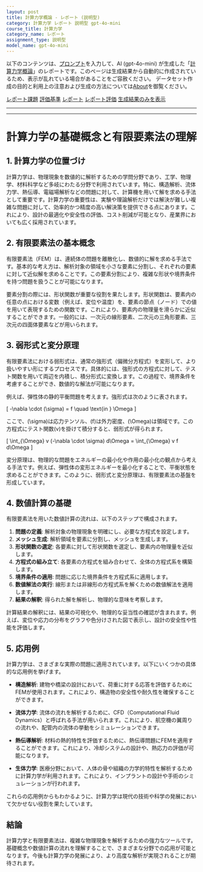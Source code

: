 ```yaml
---
layout: post
title: 計算力学概論 - レポート (説明型)
category: 計算力学 レポート 説明型 gpt-4o-mini
course_title: 計算力学
category_name: レポート
assignment_type: 説明型
model_name: gpt-4o-mini
---
```


以下のコンテンツは、[プロンプト](http://127.0.0.1:8000/generated/計算力学/gpt-4o-mini/prompt_レポート-説明型.md)を入力して、AI (gpt-4o-mini) が生成した「[計算力学概論](/contents/計算力学/)」のレポートです。このページは生成結果から自動的に作成されているため、表示が乱れている場合があることをご容赦ください。
データセット作成の目的と利用上の注意および生成の方法については[About](/About)を御覧ください。

[レポート課題](../レポート課題-説明型)
[評価基準](../評価基準-説明型)
[レポート](../レポート-説明型)
[レポート評価](../レポート評価-説明型)
[生成結果のみを表示](http://127.0.0.1:8000/generated/計算力学/gpt-4o-mini/レポート-説明型.md)
  

***
***
  
# 計算力学の基礎概念と有限要素法の理解

## 1. 計算力学の位置づけ

計算力学は、物理現象を数値的に解析するための学問分野であり、工学、物理学、材料科学など多岐にわたる分野で利用されています。特に、構造解析、流体力学、熱伝導、電磁場解析などの問題に対して、計算機を用いて解を求める手法として重要です。計算力学の重要性は、実験や理論解析だけでは解決が難しい複雑な問題に対して、効率的かつ精度の高い解決策を提供できる点にあります。これにより、設計の最適化や安全性の評価、コスト削減が可能となり、産業界においても広く採用されています。

## 2. 有限要素法の基本概念

有限要素法（FEM）は、連続体の問題を離散化し、数値的に解を求める手法です。基本的な考え方は、解析対象の領域を小さな要素に分割し、それぞれの要素に対して近似解を求めることです。この要素分割により、複雑な形状や境界条件を持つ問題を扱うことが可能になります。

要素分割の際には、形状関数が重要な役割を果たします。形状関数は、要素内の任意の点における変数（例えば、変位や温度）を、要素の節点（ノード）での値を用いて表現するための関数です。これにより、要素内の物理量を滑らかに近似することができます。一般的には、一次元の線形要素、二次元の三角形要素、三次元の四面体要素などが用いられます。

## 3. 弱形式と変分原理

有限要素法における弱形式は、通常の強形式（偏微分方程式）を変形して、より扱いやすい形にするプロセスです。具体的には、強形式の方程式に対して、テスト関数を用いて両辺を内積し、積分形式に変換します。この過程で、境界条件を考慮することができ、数値的な解法が可能になります。

例えば、弾性体の静的平衡問題を考えます。強形式は次のように表されます。

\[
-\nabla \cdot (\sigma) = f \quad \text{in } \Omega
\]

ここで、\(\sigma\)は応力テンソル、\(f\)は外力密度、\(\Omega\)は領域です。この方程式にテスト関数\(v\)を掛けて積分すると、弱形式が得られます。

\[
\int_{\Omega} v (-\nabla \cdot \sigma) d\Omega = \int_{\Omega} v f d\Omega
\]

変分原理は、物理的な問題をエネルギーの最小化や作用の最小化の観点から考える手法です。例えば、弾性体の変形エネルギーを最小化することで、平衡状態を求めることができます。このように、弱形式と変分原理は、有限要素法の基盤を形成しています。

## 4. 数値計算の基礎

有限要素法を用いた数値計算の流れは、以下のステップで構成されます。

1. **問題の定義**: 解析対象の物理現象を明確にし、必要な方程式を設定します。
2. **メッシュ生成**: 解析領域を要素に分割し、メッシュを生成します。
3. **形状関数の選定**: 各要素に対して形状関数を選定し、要素内の物理量を近似します。
4. **方程式の組み立て**: 各要素の方程式を組み合わせて、全体の方程式系を構築します。
5. **境界条件の適用**: 問題に応じた境界条件を方程式系に適用します。
6. **数値解法の実行**: 線形または非線形の方程式系を解くための数値解法を適用します。
7. **結果の解釈**: 得られた解を解析し、物理的な意味を考察します。

計算結果の解釈には、結果の可視化や、物理的な妥当性の確認が含まれます。例えば、変位や応力の分布をグラフや色分けされた図で表示し、設計の安全性や性能を評価します。

## 5. 応用例

計算力学は、さまざまな実際の問題に適用されています。以下にいくつかの具体的な応用例を挙げます。

- **構造解析**: 建物や橋梁の設計において、荷重に対する応答を評価するためにFEMが使用されます。これにより、構造物の安全性や耐久性を確保することができます。
  
- **流体力学**: 流体の流れを解析するために、CFD（Computational Fluid Dynamics）と呼ばれる手法が用いられます。これにより、航空機の翼周りの流れや、配管内の流体の挙動をシミュレーションできます。

- **熱伝導解析**: 材料の熱的特性を評価するために、熱伝導問題にFEMを適用することができます。これにより、冷却システムの設計や、熱応力の評価が可能になります。

- **生体力学**: 医療分野において、人体の骨や組織の力学的特性を解析するために計算力学が利用されます。これにより、インプラントの設計や手術のシミュレーションが行われます。

これらの応用例からもわかるように、計算力学は現代の技術や科学の発展において欠かせない役割を果たしています。

## 結論

計算力学と有限要素法は、複雑な物理現象を解析するための強力なツールです。基礎概念や数値計算の流れを理解することで、さまざまな分野での応用が可能となります。今後も計算力学の発展により、より高度な解析が実現されることが期待されます。
